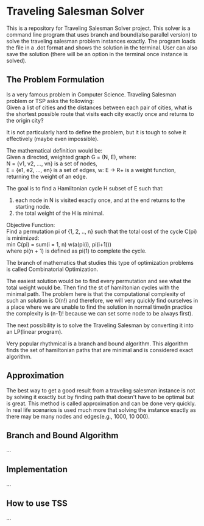 # Traveling Salesman Solver

This is a repository for Traveling Salesman Solver project. 
This solver is a command line program that uses branch and bound(also parallel version)
to solve the traveling salesman problem instances exactly.
The program loads
the file in a .dot format and shows the solution in the terminal.
User can also save the 
 solution (there will be an option in the terminal once instance is solved).  

## The Problem Formulation
Is a very famous problem in Computer Science.
Traveling Salesman problem or TSP asks the following:  
Given a list of cities and the distances between each pair of cities,
what is the shortest possible route that visits each city
exactly once and returns to the origin city?  

It is not particularly hard to define the problem, but it is tough to solve it effectively (maybe even impossible).  

The mathematical definition would be:  
Given a directed, weighted graph G = (N, E), where:  
N = {v1, v2, ..., vn} is a set of nodes,  
E = {e1, e2, ..., en} is a set of edges,
w: E -> R+ is a weight function, returning the weight of an edge.  

The goal is to find a Hamiltonian cycle H subset of E such that:
1. each node in N is visited exactly once, and at the end returns to the starting node.  
2. the total weight of the H is minimal.  

Objective Function:  
Find a permutation pi of {1, 2, .., n} such that the total cost of the cycle C(pi) is minimized:  
min C(pi) = sum(i = 1, n) w(a(pi(i), pi(i+1)))  
where pi(n + 1) is defined as pi(1) to complete the cycle.  

The branch of mathematics that studies this type of optimization problems is called Combinatorial Optimization.

The easiest solution would be to find every permutation and see what the total weight would be.
Then find the st of hamiltonian 
cycles with the minimal path.
The problem here is that the computational complexity of such an solution is O(n!) and therefore, 
we will very quickly find ourselves in a place where we are unable to find the solution in normal time(in practice the 
complexity is (n-1)! because we can set some node to be always first).  

The next possibility is to solve the Traveling Salesman by converting it into an LP(linear program).  

Very popular rhythmical is a branch and bound algorithm.
This algorithm finds the set of hamiltonian paths that 
are minimal and is considered exact algorithm.

## Approximation 
The best way to get a good result from a traveling salesman instance is
not by solving it exactly but by finding path
that doesn't have to be optimal but is great.
This method is called approximation and can be done very quickly.
In real life scenarios
is used much more that solving the instance exactly as there may be many nodes and edges(e.g., 1000, 10 000).

## Branch and Bound Algorithm
...

## Implementation
...

## How to use TSS
...